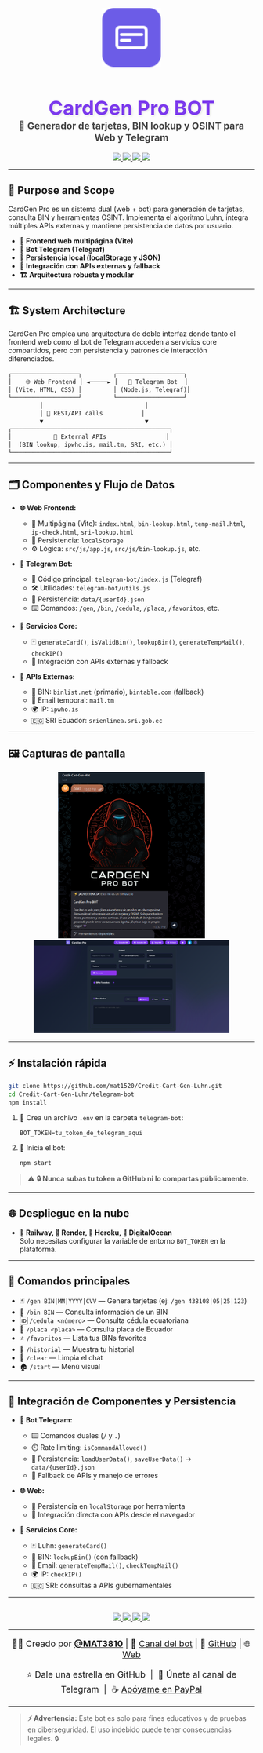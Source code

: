 <div align="center">
  <img src="src/assets/logo.svg" alt="CardGen Pro Logo" width="120" />
  <h1 style="font-size:2.5rem; color:#7c3aed; margin-bottom:0; text-shadow: 2px 2px 4px rgba(0,0,0,0.1);">CardGen Pro BOT</h1>
  <p style="font-size:1.2rem; color:#444; margin-top:0;">
    <b>🚀 Generador de tarjetas, BIN lookup y OSINT para Web y Telegram</b>
  </p>
  <p>
    <a href="https://t.me/Credit_Cart_Gen_Bot">
      <img src="https://img.shields.io/badge/TELEGRAM-2CA5E0?style=for-the-badge&logo=telegram&logoColor=white" />
    </a>
    <a href="https://github.com/mat1520/Credit-Cart-Gen-Luhn">
      <img src="https://img.shields.io/badge/GITHUB-333?style=for-the-badge&logo=github&logoColor=white" />
    </a>
    <a href="https://credit-cart-gen-luhn.vercel.app">
      <img src="https://img.shields.io/badge/WEB-7c3aed?style=for-the-badge&logo=vercel&logoColor=white" />
    </a>
    <a href="https://paypal.me/ArielMelo200?country.x=EC&locale.x=es_XC">
      <img src="https://img.shields.io/badge/PAYPAL-00457C?style=for-the-badge&logo=paypal&logoColor=white" />
    </a>
  </p>
</div>

---

## 🎯 Purpose and Scope

CardGen Pro es un sistema dual (web + bot) para generación de tarjetas, consulta BIN y herramientas OSINT. Implementa el algoritmo Luhn, integra múltiples APIs externas y mantiene persistencia de datos por usuario.

- **🎨 Frontend web multipágina (Vite)**
- **🤖 Bot Telegram (Telegraf)**
- **💾 Persistencia local (localStorage y JSON)**
- **🔗 Integración con APIs externas y fallback**
- **🏗️ Arquitectura robusta y modular**

---

## 🏗️ System Architecture

CardGen Pro emplea una arquitectura de doble interfaz donde tanto el frontend web como el bot de Telegram acceden a servicios core compartidos, pero con persistencia y patrones de interacción diferenciados.

```
┌───────────────────┐         ┌───────────────────┐
│    🌐 Web Frontend │ ◄─────► │   🤖 Telegram Bot  │
│ (Vite, HTML, CSS) │         │ (Node.js, Telegraf)│
└───────────────────┘         └───────────────────┘
         │                             │
         │ 🔗 REST/API calls           │
         ▼                             ▼
┌─────────────────────────────────────────────┐
│            🔌 External APIs                 │
│  (BIN lookup, ipwho.is, mail.tm, SRI, etc.) │
└─────────────────────────────────────────────┘
```

---

## 🗂️ Componentes y Flujo de Datos

- **🌐 Web Frontend:**
  - 📄 Multipágina (Vite): `index.html`, `bin-lookup.html`, `temp-mail.html`, `ip-check.html`, `sri-lookup.html`
  - 💾 Persistencia: `localStorage`
  - ⚙️ Lógica: `src/js/app.js`, `src/js/bin-lookup.js`, etc.

- **🤖 Telegram Bot:**
  - 🎯 Código principal: `telegram-bot/index.js` (Telegraf)
  - 🛠️ Utilidades: `telegram-bot/utils.js`
  - 📁 Persistencia: `data/{userId}.json`
  - ⌨️ Comandos: `/gen`, `/bin`, `/cedula`, `/placa`, `/favoritos`, etc.

- **🔧 Servicios Core:**
  - 🃏 `generateCard()`, `isValidBin()`, `lookupBin()`, `generateTempMail()`, `checkIP()`
  - 🔄 Integración con APIs externas y fallback

- **🔌 APIs Externas:**
  - 🏦 BIN: `binlist.net` (primario), `bintable.com` (fallback)
  - 📧 Email temporal: `mail.tm`
  - 🌍 IP: `ipwho.is`
  - 🇪🇨 SRI Ecuador: `srienlinea.sri.gob.ec`

---

## 🖼️ Capturas de pantalla

<p align="center">
  <img src="src/assets/WELCOME_Bot.png" alt="Bot Welcome" width="300" />
  <img src="src/assets/Pagina_Web_Index .png" alt="Web Screenshot" width="400" />
</p>

---

## ⚡ Instalación rápida

```bash
git clone https://github.com/mat1520/Credit-Cart-Gen-Luhn.git
cd Credit-Cart-Gen-Luhn/telegram-bot
npm install
```

1. 📝 Crea un archivo `.env` en la carpeta `telegram-bot`:
   ```
   BOT_TOKEN=tu_token_de_telegram_aqui
   ```
2. 🚀 Inicia el bot:
   ```bash
   npm start
   ```

> ⚠️ **🔒 Nunca subas tu token a GitHub ni lo compartas públicamente.**

---

## 🌐 Despliegue en la nube

- **🚂 Railway, 🎨 Render, 🦊 Heroku, 🐳 DigitalOcean**  
  Solo necesitas configurar la variable de entorno `BOT_TOKEN` en la plataforma.

---

## 📝 Comandos principales

- 🃏 `/gen BIN|MM|YYYY|CVV` — Genera tarjetas (ej: `/gen 438108|05|25|123`)
- 🏦 `/bin BIN` — Consulta información de un BIN
- 🆔 `/cedula <número>` — Consulta cédula ecuatoriana
- 🚗 `/placa <placa>` — Consulta placa de Ecuador
- ⭐ `/favoritos` — Lista tus BINs favoritos
- 📜 `/historial` — Muestra tu historial
- 🧹 `/clear` — Limpia el chat
- 🏠 `/start` — Menú visual

---

## 🧩 Integración de Componentes y Persistencia

- **🤖 Bot Telegram:**
  - ⌨️ Comandos duales (`/` y `.`)
  - ⏱️ Rate limiting: `isCommandAllowed()`
  - 💾 Persistencia: `loadUserData()`, `saveUserData()` → `data/{userId}.json`
  - 🔄 Fallback de APIs y manejo de errores

- **🌐 Web:**
  - 💾 Persistencia en `localStorage` por herramienta
  - 🔗 Integración directa con APIs desde el navegador

- **🔧 Servicios Core:**
  - 🃏 Luhn: `generateCard()`
  - 🏦 BIN: `lookupBin()` (con fallback)
  - 📧 Email: `generateTempMail()`, `checkTempMail()`
  - 🌍 IP: `checkIP()`
  - 🇪🇨 SRI: consultas a APIs gubernamentales

---

<div align="center" style="margin-top: 2rem;">
  <a href="https://t.me/Credit_Cart_Gen_Bot">
    <img src="https://img.shields.io/badge/TELEGRAM-2CA5E0?style=for-the-badge&logo=telegram&logoColor=white" />
  </a>
  <a href="https://github.com/mat1520/Credit-Cart-Gen-Luhn">
    <img src="https://img.shields.io/badge/GITHUB-333?style=for-the-badge&logo=github&logoColor=white" />
  </a>
  <a href="https://credit-cart-gen-luhn.vercel.app">
    <img src="https://img.shields.io/badge/WEB-7c3aed?style=for-the-badge&logo=vercel&logoColor=white" />
  </a>
  <a href="https://paypal.me/ArielMelo200?country.x=EC&locale.x=es_XC">
    <img src="https://img.shields.io/badge/PAYPAL-00457C?style=for-the-badge&logo=paypal&logoColor=white" />
  </a>
</div>

---

<p align="center" style="font-size:1.1rem;">
  👨‍💻 Creado por <b><a href="https://t.me/MAT3810">@MAT3810</a></b> |
  🤖 <a href="https://t.me/Credit_Cart_Gen_Bot">Canal del bot</a> |
  📂 <a href="https://github.com/mat1520/Credit-Cart-Gen-Luhn">GitHub</a> |
  🌐 <a href="https://credit-cart-gen-luhn.vercel.app">Web</a>
</p>
<p align="center" style="font-size:1.1rem;">
  ⭐ Dale una estrella en GitHub &nbsp;|&nbsp; 💬 Únete al canal de Telegram &nbsp;|&nbsp; ☕ <a href="https://paypal.me/ArielMelo200?country.x=EC&locale.x=es_XC">Apóyame en PayPal</a>
</p>

---

> **⚡ Advertencia:** Este bot es solo para fines educativos y de pruebas en ciberseguridad. El uso indebido puede tener consecuencias legales. 🔒 